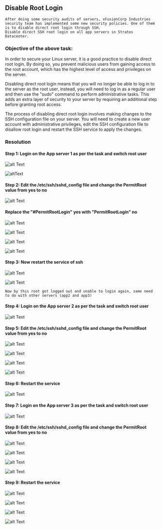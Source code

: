 ## Disable Root Login

```
After doing some security audits of servers, xFusionCorp Industries security team has implemented some new security policies. One of them is to disable direct root login through SSH.
Disable direct SSH root login on all app servers in Stratos Datacenter.
```

### Objective of the above task: 

In order to secure your Linux server, it is a good practice to disable direct root login. By doing so, you prevent malicious users from gaining access to the root account, which has the highest level of access and privileges on the server.

Disabling direct root login means that you will no longer be able to log in to the server as the root user, instead, you will need to log in as a regular user and then use the "sudo" command to perform administrative tasks. This adds an extra layer of security to your server by requiring an additional step before granting root access.

The process of disabling direct root login involves making changes to the SSH configuration file on your server. You will need to create a new user account with administrative privileges, edit the SSH configuration file to disallow root login and restart the SSH service to apply the changes.

### Resolution

#### Step 1: Login on the App server 1 as per the task and switch root user

![alt Text](https://github.com/srabhayraj/KodeKloud-Engineer-Linux-Tasks/blob/main/metadata/task7/Screenshot%20(1572).png)

![altText](https://github.com/srabhayraj/KodeKloud-Engineer-Linux-Tasks/blob/main/metadata/task7/Screenshot%20(1573).png)


#### Step 2: Edit the /etc/ssh/sshd_config file and change the PermitRoot value from yes to no

![alt Text](https://github.com/srabhayraj/KodeKloud-Engineer-Linux-Tasks/blob/main/metadata/task7/Screenshot%20(1574).png)

#### Replace the "#PermitRootLogin" yes with "PermitRootLogin" no

![alt Text](https://github.com/srabhayraj/KodeKloud-Engineer-Linux-Tasks/blob/main/metadata/task7/Screenshot%20(1575).png)

![alt Text](https://github.com/srabhayraj/KodeKloud-Engineer-Linux-Tasks/blob/main/metadata/task7/Screenshot%20(1576).png)

![alt Text](https://github.com/srabhayraj/KodeKloud-Engineer-Linux-Tasks/blob/main/metadata/task7/Screenshot%20(1577).png)

![alt Text](https://github.com/srabhayraj/KodeKloud-Engineer-Linux-Tasks/blob/main/metadata/task7/Screenshot%20(1578).png)


#### Step 3: Now restart the service of ssh 

![alt Text](https://github.com/srabhayraj/KodeKloud-Engineer-Linux-Tasks/blob/main/metadata/task7/Screenshot%20(1579).png)

![alt Text](https://github.com/srabhayraj/KodeKloud-Engineer-Linux-Tasks/blob/main/metadata/task7/Screenshot%20(1580).png)


```
Now by this root got logged out and unable to login again, same need to do with other servers (app2 and app3)
```

#### Step 4:  Login on the App server 2 as per the task and switch root user

![alt Text](https://github.com/srabhayraj/KodeKloud-Engineer-Linux-Tasks/blob/main/metadata/task7/Screenshot%20(1581).png)


#### Step 5: Edit the /etc/ssh/sshd_config file and change the PermitRoot value from yes to no

![alt Text](https://github.com/srabhayraj/KodeKloud-Engineer-Linux-Tasks/blob/main/metadata/task7/Screenshot%20(1582).png)

![alt Text](https://github.com/srabhayraj/KodeKloud-Engineer-Linux-Tasks/blob/main/metadata/task7/Screenshot%20(1583).png)

![alt Text](https://github.com/srabhayraj/KodeKloud-Engineer-Linux-Tasks/blob/main/metadata/task7/Screenshot%20(1584).png)

![alt Text](https://github.com/srabhayraj/KodeKloud-Engineer-Linux-Tasks/blob/main/metadata/task7/Screenshot%20(1585).png)


#### Step 6: Restart the service 

![alt Text](https://github.com/srabhayraj/KodeKloud-Engineer-Linux-Tasks/blob/main/metadata/task7/Screenshot%20(1586).png)


#### Step 7: Login on the App server 3 as per the task and switch root user

![alt Text](https://github.com/srabhayraj/KodeKloud-Engineer-Linux-Tasks/blob/main/metadata/task7/Screenshot%20(1587).png)


#### Step 8: Edit the /etc/ssh/sshd_config file and change the PermitRoot value from yes to no

![alt Text](https://github.com/srabhayraj/KodeKloud-Engineer-Linux-Tasks/blob/main/metadata/task7/Screenshot%20(1588).png)

![alt Text](https://github.com/srabhayraj/KodeKloud-Engineer-Linux-Tasks/blob/main/metadata/task7/Screenshot%20(1589).png)

![alt Text](https://github.com/srabhayraj/KodeKloud-Engineer-Linux-Tasks/blob/main/metadata/task7/Screenshot%20(1590).png)

![alt Text](https://github.com/srabhayraj/KodeKloud-Engineer-Linux-Tasks/blob/main/metadata/task7/Screenshot%20(1591).png)


#### Step 9: Restart the service

![alt Text](https://github.com/srabhayraj/KodeKloud-Engineer-Linux-Tasks/blob/main/metadata/task7/Screenshot%20(1592).png)

![alt Text](https://github.com/srabhayraj/KodeKloud-Engineer-Linux-Tasks/blob/main/metadata/task7/Screenshot%20(1593).png)

![alt Text](https://github.com/srabhayraj/KodeKloud-Engineer-Linux-Tasks/blob/main/metadata/task7/Screenshot%20(1594).png)

![alt Text](https://github.com/srabhayraj/KodeKloud-Engineer-Linux-Tasks/blob/main/metadata/task7/Screenshot%20(1595).png)






